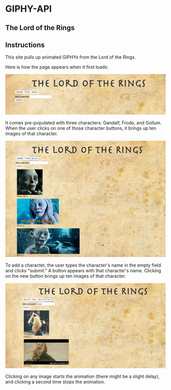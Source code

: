 # GIPHY-API

## The Lord of the Rings

## Instructions
 
 This site pulls up animated GIPHYs from the Lord of the Rings.
 
 Here is how the page appears when it first loads:
 
 ![Screenshot](screenshotLOTR1.png)
 
It comes pre-populated with three characters: Gandalf, Frodo, and Gollum. When the user clicks on one of those character buttons, it brings up ten images of that character.

 ![Screenshot](screenshotLOTR2.png)

To add a character, the user types the character's name in the empty field and clicks "submit." A button appears with that character's name. Clicking on the new button brings up ten images of that character.

 ![Screenshot](screenshotLOTR3.png)

Clicking on any image starts the animation (there might be a slight delay), and clicking a second time stops the animation.
